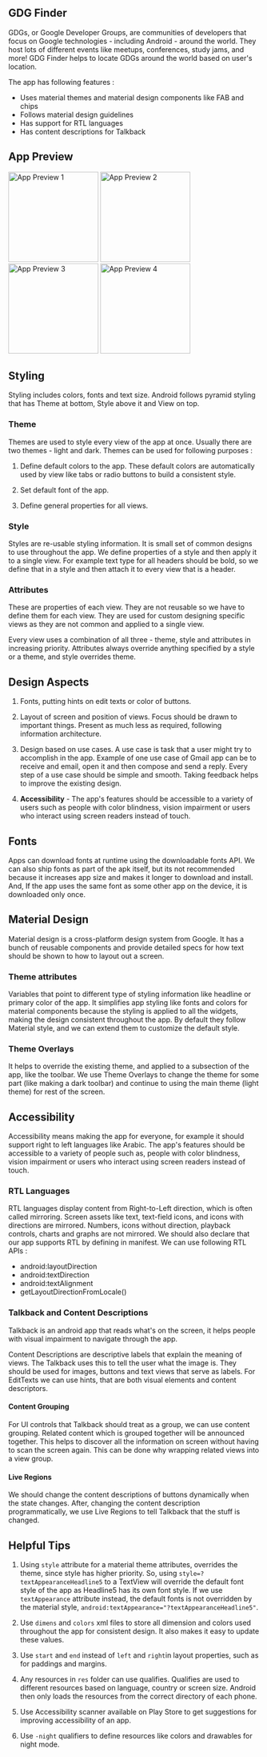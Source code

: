 ## GDG Finder ##

GDGs, or Google Developer Groups, are communities of developers that focus on Google technologies -
including Android - around the world. They host lots of different events like meetups, conferences,
study jams, and more! GDG Finder helps to locate GDGs around the world based on user's location.

The app has following features :

- Uses material themes and material design components like FAB and chips
- Follows material design guidelines
- Has support for RTL languages
- Has content descriptions for Talkback

## App Preview ##

<img src="https://github.com/pawanharariya/GDG-Finder/assets/43620548/710173f7-c2f8-4edd-9ac0-15683e2c95c5" alt="App Preview 1" width=180>
<img src="https://github.com/pawanharariya/GDG-Finder/assets/43620548/f615c8df-6354-4d09-9a09-d1e63f023d91" alt="App Preview 2" width=180>
<img src="https://github.com/pawanharariya/GDG-Finder/assets/43620548/ec264856-6e95-4aa1-a987-cebdf2297078" alt="App Preview 3" width=180>
<img src="https://github.com/pawanharariya/GDG-Finder/assets/43620548/98c54e2c-060b-4e37-8fe7-d9de2c00de11" alt="App Preview 4" width=180>

## Styling ##

Styling includes colors, fonts and text size. Android follows pyramid styling that has Theme at
bottom, Style above it and View on top.

### Theme ###

Themes are used to style every view of the app at once. Usually there are two themes - light and
dark. Themes can be used for following purposes :

1. Define default colors to the app. These default colors are automatically used by view like tabs
   or radio buttons to build a consistent style.

2. Set default font of the app.

3. Define general properties for all views.

### Style ###

Styles are re-usable styling information. It is small set of common designs to use throughout the
app. We define properties of a style and then apply it to a single view. For example text type for
all headers should be bold, so we define that in a style and then attach it to every view that is a
header.

### Attributes ###

These are properties of each view. They are not reusable so we have to define them for each view.
They are used for custom designing specific views as they are not common and applied to a single
view.

Every view uses a combination of all three - theme, style and attributes in increasing priority.
Attributes always override anything specified by a style or a theme, and style overrides theme.

## Design Aspects ###

1. Fonts, putting hints on edit texts or color of buttons.

2. Layout of screen and position of views. Focus should be drawn to important things. Present as
   much less as required, following information architecture.

3. Design based on use cases. A use case is task that a user might try to accomplish in the app.
   Example of one use case of Gmail app can be to receive and email, open it and then compose and
   send a reply. Every step of a use case should be simple and smooth. Taking feedback helps to
   improve the existing design.

4. **Accessibility** - The app's features should be accessible to a variety of users such as people
   with color blindness, vision impairment or users who interact using screen readers instead of
   touch.

## Fonts ##

Apps can download fonts at runtime using the downloadable fonts API. We can also ship fonts as part
of the apk itself, but its not recommended because it increases app size and makes it longer to
download and install. And, If the app uses the same font as some other app on the device, it is
downloaded only once.

## Material Design ##

Material design is a cross-platform design system from Google. It has a bunch of reusable components
and provide detailed specs for how text should be shown to how to layout out a screen.

### Theme attributes ###

Variables that point to different type of styling information like headline or primary color of the
app. It simplifies app styling like fonts and colors for material components because the styling is
applied to all the widgets, making the design consistent throughout the app. By default they follow
Material style, and we can extend them to customize the default style.

### Theme Overlays ###

It helps to override the existing theme, and applied to a subsection of the app, like the toolbar.
We use Theme Overlays to change the theme for some part (like making a dark toolbar) and continue to
using the main theme (light theme) for rest of the screen.

## Accessibility ## 

Accessibility means making the app for everyone, for example it should support right to left
languages like Arabic. The app's features should be accessible to a variety of people such as,
people with color blindness, vision impairment or users who interact using screen readers instead of
touch.

### RTL Languages ###

RTL languages display content from Right-to-Left direction, which is often called mirroring. Screen
assets like text, text-field icons, and icons with directions are mirrored. Numbers, icons without
direction, playback controls, charts and graphs are not mirrored. We should also declare that our
app supports RTL by defining in manifest. We can use following RTL APIs :

- android:layoutDirection
- android:textDirection
- android:textAlignment
- getLayoutDirectionFromLocale()

### Talkback and Content Descriptions ###

Talkback is an android app that reads what's on the screen, it helps people with visual impairment
to navigate through the app.

Content Descriptions are descriptive labels that explain the meaning of views. The Talkback uses
this to tell the user what the image is. They should be used for images, buttons and text views that
serve as labels. For EditTexts we can use hints, that are both visual elements and content
descriptors.

#### Content Grouping ####

For UI controls that Talkback should treat as a group, we can use content grouping. Related content
which is grouped together will be announced together. This helps to discover all the information on
screen without having to scan the screen again. This can be done why wrapping related views into a
view group.

#### Live Regions ####

We should change the content descriptions of buttons dynamically when the state changes. After,
changing the content description programmatically, we use Live Regions to tell Talkback that the
stuff is changed.

## Helpful Tips ##

1. Using `style` attribute for a material theme attributes, overrides the theme, since style has
   higher priority. So, using `style=?textAppearanceHeadline5` to a TextView will override the
   default font style of the app as Headline5 has its own font style. If we use `textAppearance`
   attribute instead, the default fonts is not overridden by the material
   style, `android:textAppearance="?textAppearanceHeadline5"`.

2. Use `dimens` and `colors` xml files to store all dimension and colors used throughout the app for
   consistent design. It also makes it easy to update these values.

3. Use `start` and `end` instead of `left` and `right`in layout properties, such as for paddings and
   margins.

4. Any resources in `res` folder can use qualifies. Qualifies are used to different resources based
   on language, country or screen size. Android then only loads the resources from the correct
   directory of each phone.

5. Use Accessibility scanner available on Play Store to get suggestions for improving accessibility
   of an app.

6. Use `-night` qualifiers to define resources like colors and drawables for night mode.